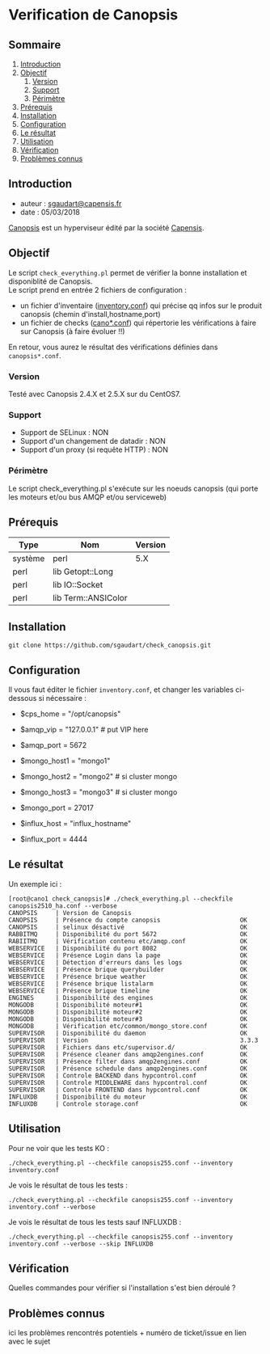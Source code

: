 # Verification de Canopsis

## Sommaire

1. [Introduction](#introduction)
2. [Objectif](#objectif)
   1. [Version](#version)
   2. [Support](#support)
   3. [Périmètre](#périmètre)
4. [Prérequis](#prérequis)
4. [Installation](#installation)
5. [Configuration](#configuration)
6. [Le résultat](#le-résultat)
7. [Utilisation](#utilisation)
8. [Vérification](#vérification)
9. [Problèmes connus](#problèmes-connus)

## Introduction

- auteur : sgaudart@capensis.fr
- date : 05/03/2018

[Canopsis](http://www.canopsis.com/) est un hyperviseur édité par la société [Capensis](https://www.capensis.fr/).

## Objectif

Le script `check_everything.pl` permet de vérifier la bonne installation et disponiblité de Canopsis.  
Le script prend en entrée 2 fichiers de configuration :
- un fichier d'inventaire ([inventory.conf](inventory.conf)) qui précise qq infos sur le produit canopsis (chemin d'install,hostname,port)
- un fichier de checks ([cano*.conf](canopsis255.conf)) qui répertorie les vérifications à faire sur Canopsis (à faire évoluer !!)

En retour, vous aurez le résultat des vérifications définies dans `canopsis*.conf`.


### Version

Testé avec Canopsis 2.4.X et 2.5.X sur du CentOS7.


### Support

- Support de SELinux : NON
- Support d'un changement de datadir : NON
- Support d'un proxy (si requête HTTP) : NON


### Périmètre

Le script check_everything.pl s'exécute sur les noeuds canopsis (qui porte les moteurs et/ou bus AMQP et/ou serviceweb)


## Prérequis

| Type    | Nom                 | Version |
|---------|---------------------|---------|
| système | perl                | 5.X     |
| perl    | lib Getopt::Long    |         |
| perl    | lib IO::Socket      |         |
| perl    | lib Term::ANSIColor |         |


## Installation

```
git clone https://github.com/sgaudart/check_canopsis.git
```


## Configuration

Il vous faut éditer le fichier `inventory.conf`, et changer les variables ci-dessous si nécessaire :
- $cps_home    = "/opt/canopsis"

- $amqp_vip    = "127.0.0.1" # put VIP here
- $amqp_port   = 5672

- $mongo_host1 = "mongo1"
- $mongo_host2 = "mongo2" # si cluster mongo
- $mongo_host3 = "mongo3" # si cluster mongo
- $mongo_port   = 27017

- $influx_host = "influx_hostname"
- $influx_port = 4444


## Le résultat

Un exemple ici :

```console
[root@cano1 check_canopsis]# ./check_everything.pl --checkfile canopsis2510_ha.conf --verbose
CANOPSIS     | Version de Canopsis
CANOPSIS     | Présence du compte canopsis                      OK
CANOPSIS     | selinux désactivé                                OK
RABBITMQ     | Disponibilité du port 5672                       OK
RABIITMQ     | Vérification contenu etc/amqp.conf               OK
WEBSERVICE   | Disponibilité du port 8082                       OK
WEBSERVICE   | Présence Login dans la page                      OK
WEBSERVICE   | Détection d'erreurs dans les logs                OK
WEBSERVICE   | Présence brique querybuilder                     OK
WEBSERVICE   | Présence brique weather                          OK
WEBSERVICE   | Présence brique listalarm                        OK
WEBSERVICE   | Présence brique timeline                         OK
ENGINES      | Disponibilité des engines                        OK
MONGODB      | Disponibilité moteur#1                           OK
MONGODB      | Disponibilité moteur#2                           OK
MONGODB      | Disponibilité moteur#3                           OK
MONGODB      | Vérification etc/common/mongo_store.conf         OK
SUPERVISOR   | Disponibilité du daemon                          OK
SUPERVISOR   | Version                                          3.3.3
SUPERVISOR   | Fichiers dans etc/supervisor.d/                  OK
SUPERVISOR   | Présence cleaner dans amqp2engines.conf          OK
SUPERVISOR   | Présence filter dans amqp2engines.conf           OK
SUPERVISOR   | Présence schedule dans amqp2engines.conf         OK
SUPERVISOR   | Controle BACKEND dans hypcontrol.conf            OK
SUPERVISOR   | Controle MIDDLEWARE dans hypcontrol.conf         OK
SUPERVISOR   | Controle FRONTEND dans hypcontrol.conf           OK
INFLUXDB     | Disponibilité du moteur                          OK
INFLUXDB     | Controle storage.conf                            OK
```

## Utilisation

Pour ne voir que les tests KO :
```
./check_everything.pl --checkfile canopsis255.conf --inventory inventory.conf
```

Je vois le résultat de tous les tests :
```
./check_everything.pl --checkfile canopsis255.conf --inventory inventory.conf --verbose
```

Je vois le résultat de tous les tests sauf INFLUXDB :
```
./check_everything.pl --checkfile canopsis255.conf --inventory inventory.conf --verbose --skip INFLUXDB
```


## Vérification
Quelles commandes pour vérifier si l'installation s'est bien déroulé ?


## Problèmes connus
ici les problèmes rencontrés potentiels + numéro de ticket/issue en lien avec le sujet
